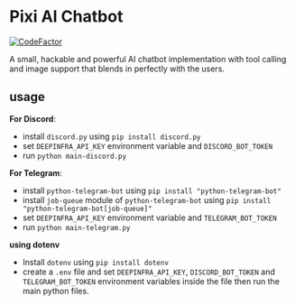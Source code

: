 # Pixi AI Chatbot

[![CodeFactor](https://www.codefactor.io/repository/github/amiralimollaei/pixi-bot/badge)](https://www.codefactor.io/repository/github/amiralimollaei/pixi-bot)

A small, hackable and powerful AI chatbot implementation with tool calling and image support that blends in perfectly with the users.

## usage

**For Discord**:

- install `discord.py` using `pip install discord.py`
- set `DEEPINFRA_API_KEY` environment variable and `DISCORD_BOT_TOKEN`
- run `python main-discord.py`

**For Telegram**:

- install `python-telegram-bot` using `pip install "python-telegram-bot"`
- install `job-queue` module of `python-telegram-bot` using `pip install "python-telegram-bot[job-queue]"`
- set `DEEPINFRA_API_KEY` environment variable and `TELEGRAM_BOT_TOKEN`
- run `python main-telegram.py`

**using dotenv**

- Install `dotenv` using `pip install dotenv`
- create a `.env` file and set `DEEPINFRA_API_KEY`, `DISCORD_BOT_TOKEN` and `TELEGRAM_BOT_TOKEN` environment variables inside the file then run the main python files.
